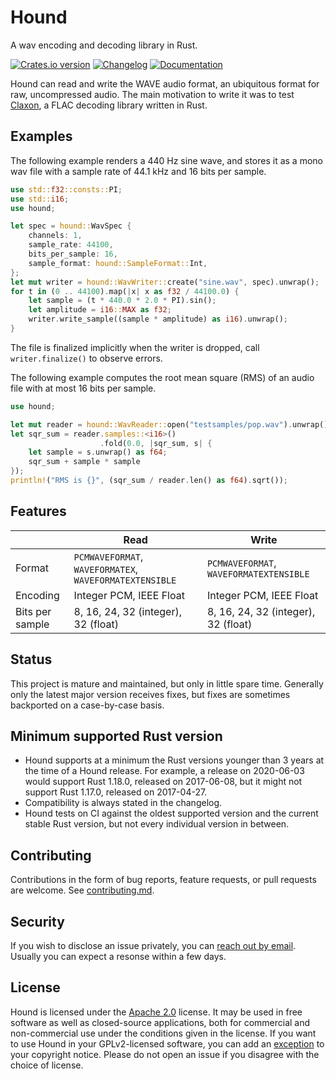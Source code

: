 Hound
=====
A wav encoding and decoding library in Rust.

[![Crates.io version][crate-img]][crate]
[![Changelog][changelog-img]](changelog.md)
[![Documentation][docs-img]][docs]

Hound can read and write the WAVE audio format, an ubiquitous format for raw,
uncompressed audio. The main motivation to write it was to test
[Claxon][claxon], a FLAC decoding library written in Rust.

Examples
--------
The following example renders a 440 Hz sine wave, and stores it as a mono wav
file with a sample rate of 44.1 kHz and 16 bits per sample.

```rust
use std::f32::consts::PI;
use std::i16;
use hound;

let spec = hound::WavSpec {
    channels: 1,
    sample_rate: 44100,
    bits_per_sample: 16,
    sample_format: hound::SampleFormat::Int,
};
let mut writer = hound::WavWriter::create("sine.wav", spec).unwrap();
for t in (0 .. 44100).map(|x| x as f32 / 44100.0) {
    let sample = (t * 440.0 * 2.0 * PI).sin();
    let amplitude = i16::MAX as f32;
    writer.write_sample((sample * amplitude) as i16).unwrap();
}
```

The file is finalized implicitly when the writer is dropped, call
`writer.finalize()` to observe errors.

The following example computes the root mean square (RMS) of an audio file with
at most 16 bits per sample.

```rust
use hound;

let mut reader = hound::WavReader::open("testsamples/pop.wav").unwrap();
let sqr_sum = reader.samples::<i16>()
                    .fold(0.0, |sqr_sum, s| {
    let sample = s.unwrap() as f64;
    sqr_sum + sample * sample
});
println!("RMS is {}", (sqr_sum / reader.len() as f64).sqrt());
```

Features
--------

|                 | Read                                                    | Write                                   |
|-----------------|---------------------------------------------------------|-----------------------------------------|
| Format          | `PCMWAVEFORMAT`, `WAVEFORMATEX`, `WAVEFORMATEXTENSIBLE` | `PCMWAVEFORMAT`, `WAVEFORMATEXTENSIBLE` |
| Encoding        | Integer PCM, IEEE Float                                 | Integer PCM, IEEE Float                 |
| Bits per sample | 8, 16, 24, 32 (integer), 32 (float)                     | 8, 16, 24, 32 (integer), 32 (float)     |

Status
------
This project is mature and maintained, but only in little spare time. Generally
only the latest major version receives fixes, but fixes are sometimes backported
on a case-by-case basis.

Minimum supported Rust version
------------------------------

 * Hound supports at a minimum the Rust versions younger than 3 years at the
   time of a Hound release. For example, a release on 2020-06-03 would support
   Rust 1.18.0, released on 2017-06-08, but it might not support Rust 1.17.0,
   released on 2017-04-27.
 * Compatibility is always stated in the changelog.
 * Hound tests on CI against the oldest supported version and the current stable
   Rust version, but not every individual version in between.

Contributing
------------
Contributions in the form of bug reports, feature requests, or pull requests are
welcome. See [contributing.md](contributing.md).

Security
--------
If you wish to disclose an issue privately, you can [reach out by email][contact].
Usually you can expect a resonse within a few days.

License
-------
Hound is licensed under the [Apache 2.0][apache2] license. It may be used in
free software as well as closed-source applications, both for commercial and
non-commercial use under the conditions given in the license. If you want to
use Hound in your GPLv2-licensed software, you can add an [exception][exception]
to your copyright notice. Please do not open an issue if you disagree with the
choice of license.

[apache2]:       https://www.apache.org/licenses/LICENSE-2.0
[changelog-img]: https://img.shields.io/badge/changelog-online-blue.svg
[claxon]:        https://github.com/ruuda/claxon
[contact]:       https://ruuda.nl/contact
[crate-img]:     https://img.shields.io/crates/v/hound.svg
[crate]:         https://crates.io/crates/hound
[docs-img]:      https://img.shields.io/badge/docs-online-blue.svg
[docs]:          https://docs.rs/hound
[exception]:     https://www.gnu.org/licenses/gpl-faq.html#GPLIncompatibleLibs
